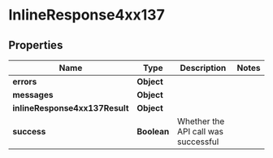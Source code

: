 # InlineResponse4xx137

## Properties
Name | Type | Description | Notes
------------ | ------------- | ------------- | -------------
**errors** | **Object** |  | 
**messages** | **Object** |  | 
**inlineResponse4xx137Result** | **Object** |  | 
**success** | **Boolean** | Whether the API call was successful | 
